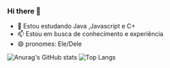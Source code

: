 ### Hi there 👋


- 🌱 Estou estudando Java ,Javascript e C+
- 📫 Estou em busca de conhecimento e experiência
- 😄 pronomes: Ele/Dele



![Anurag's GitHub stats](https://github-readme-stats.vercel.app/api?username=dev-franklin&show_icons=true&theme=radical)
![Top Langs](https://github-readme-stats.vercel.app/api/top-langs/?username=dev-franklin&layout=donut)

